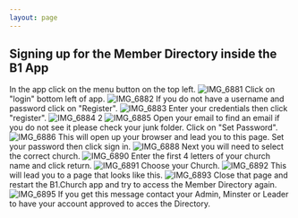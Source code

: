 ```yaml
---
layout: page
---
```


## Signing up for the Member Directory inside the B1 App

In the app click on the menu button on the top left.
![IMG_6881](https://user-images.githubusercontent.com/65249159/204531051-f98ed31d-08ba-4fda-82d2-b394c516d16f.PNG)
Click on "login" bottom left of app.
![IMG_6882](https://user-images.githubusercontent.com/65249159/204531413-91568eca-79bc-4886-b005-ca937d0303c6.PNG)
If you do not have a username and password click on "Register".
![IMG_6883](https://user-images.githubusercontent.com/65249159/204531713-ac8154c7-501e-401d-be06-f9c2c647a7e5.PNG)
Enter your credentials then click "register".
![IMG_6884 2](https://user-images.githubusercontent.com/65249159/204531870-626aae6b-c330-4b07-ab7b-61b36a7d1c87.PNG)
![IMG_6885](https://user-images.githubusercontent.com/65249159/204532007-85a63729-f8e4-42d5-9472-116412bc0c17.PNG)
Open your email to find an email if you do not see it please check your junk folder. Click on "Set Password".
![IMG_6886](https://user-images.githubusercontent.com/65249159/204532131-5c64dc46-f561-43ad-a033-883f380acd51.PNG)
This will open up your browser and lead you to this page. Set your password then click sign in.
![IMG_6888](https://user-images.githubusercontent.com/65249159/204532362-ad0b4dd1-9807-40aa-85f3-f4c7c5e4dfd1.PNG)
Next you will need to select the correct church.
![IMG_6890](https://user-images.githubusercontent.com/65249159/204532550-35f9a17a-d3bb-48a5-a9a9-e32cd83dcc55.PNG)
Enter the first 4 letters of your church name and click return.
![IMG_6891](https://user-images.githubusercontent.com/65249159/204532835-be10e3ee-ad4e-46af-a0e6-94999c60cb05.PNG)
Choose your Church.
![IMG_6892](https://user-images.githubusercontent.com/65249159/204532950-a6900fe7-10fe-4843-8aa6-6ab856f2b2cf.PNG)
This will lead you to a page that looks like this.
![IMG_6893](https://user-images.githubusercontent.com/65249159/204533050-6135a8ed-6685-44db-8d21-96abdda2fb74.PNG)
Close that page and restart the B1.Church app and try to access the Member Directory again.
![IMG_6895](https://user-images.githubusercontent.com/65249159/204533311-7fc1ba30-816c-4705-ad89-02f6b92da8b4.PNG)
If you get this message contact your Admin, Minster or Leader to have your account approved to acces the Directory. 
